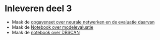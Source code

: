 # Inleveren deel 3

* Maak de [opgavenset over neurale netwerken en de evaluatie daarvan](opgave3-1.md)
* Maak de [Notebook over modelevaluatie](https://github.com/hanze-hbo-ict/Machine-Learning/blob/master/docs/files/Opdracht%20model-evaluatie.ipynb)
* Maak de [notebook over DBSCAN](https://github.com/hanze-hbo-ict/Machine-Learning/blob/master/docs/files/Opdracht%20DBSCAN.ipynb)
